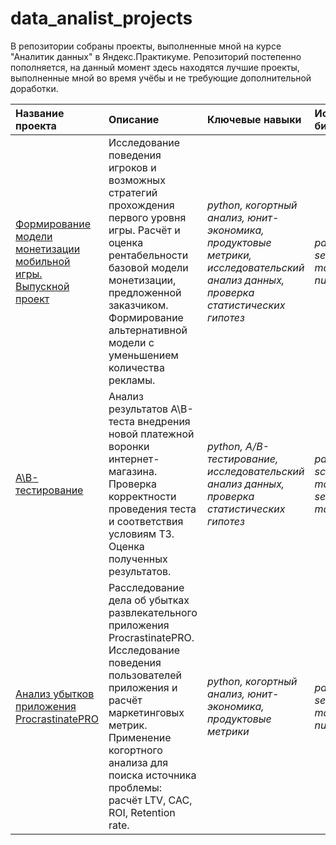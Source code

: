 # data_analist_projects
В репозитории собраны проекты, выполненные мной на курсе "Аналитик данных" в Яндекс.Практикуме. Репозиторий постепенно пополняется, на данный момент здесь находятся лучшие проекты, выполненные мной во время учёбы и не требующие дополнительной доработки.


|Название проекта|Описание|Ключевые навыки|Используемые библиотеки|
| :---------------------- | :---------------------- | :----------------- |:---------------------- |
|[Формирование модели монетизации мобильной игры. Выпускной проект](final_project_game_monetization)|Исследование поведения игроков и возможных стратегий прохождения первого уровня игры. Расчёт и оценка рентабельности базовой модели монетизации, предложенной заказчиком. Формирование альтернативной модели с уменьшением количества рекламы.|*python, когортный анализ, юнит-экономика, продуктовые метрики, исследовательский анализ данных, проверка статистических гипотез*|*pandas, seaborn, matplotlib, numpy, scipy*|
|[А\B-тестирование](ab-testing)|Анализ результатов А\B-теста внедрения новой платежной воронки интернет-магазина. Проверка корректности проведения теста и соответствия условиям ТЗ. Оценка полученных результатов.|*python, A/B-тестирование, исследовательский анализ данных, проверка статистических гипотез*|*pandas, numpy, scipy, matplotlib, seaborn, plotly, math*|
|[Анализ убытков приложения ProcrastinatePRO](Internet_service)|Расследование дела об убытках развлекательного приложения ProcrastinatePRO. Исследование поведения пользователей приложения и расчёт маркетинговых метрик. Применение когортного анализа для поиска источника проблемы: расчёт LTV, CAC, ROI, Retention rate.|*python, когортный анализ, юнит-экономика, продуктовые метрики*|*pandas, seaborn, matplotlib, numpy*|
